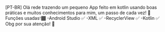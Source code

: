 [PT-BR]
Olá rede trazendo um pequeno App feito em kotlin usando boas práticas e muitos conhecimentos para mim, um passo de cada vez! 🥇
Funções usadas👇🏾
-Android Studio ✅
-XML ✅
-RecyclerView ✅
-Kotlin ✅
Obg por sua atenção! 🎈


